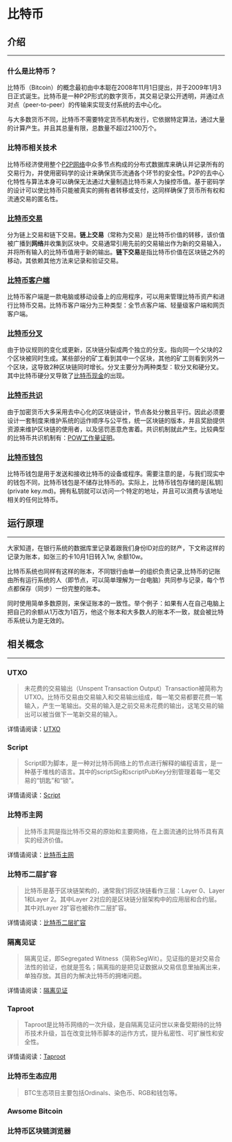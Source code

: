 # 比特币

## 介绍

***

### 什么是比特币？

比特币（Bitcoin）的概念最初由中本聪在2008年11月1日提出，并于2009年1月3日正式诞生。比特币是一种P2P形式的数字货币，其交易记录公开透明，并通过点对点（peer-to-peer）的传输来实现支付系统的去中心化。

与大多数货币不同，比特币不需要特定货币机构发行，它依据特定算法，通过大量的计算产生。并且其总量有限，总数量不超过2100万个。

### 比特币相关技术

比特币经济使用整个[P2P网络](P2Pnet.md)中众多节点构成的分布式数据库来确认并记录所有的交易行为，并使用密码学的设计来确保货币流通各个环节的安全性。P2P的去中心化特性与算法本身可以确保无法通过大量制造比特币来人为操控币值。基于密码学的设计可以使比特币只能被真实的拥有者转移或支付，这同样确保了货币所有权和流通交易的匿名性。

### [比特币交易](bitcoin_transaction.md)

分为链上交易和链下交易。**链上交易**（常称为交易）是比特币价值的转移，该价值被广播到**网络**并收集到区块中。交易通常引用先前的交易输出作为新的交易输入，并将所有输入的比特币值用于新的输出。**链下交易**是指比特币价值在区块链之外的移动，其依赖其他方法来记录和验证交易。

### [比特币客户端](比特币客户端.md)

比特币客户端是一款电脑或移动设备上的应用程序，可以用来管理比特币资产和进行比特币交易。比特币客户端分为三种类型：全节点客户端、轻量级客户端和网页客户端。

### [比特币分叉](比特币分叉.md)

由于协议规则的变化或更新，区块链分裂成两个独立的分支。指向同一个父块的2个区块被同时生成。某些部分的矿工看到其中一个区块，其他的矿工则看到另外一个区块，这导致2种区块链同时增长。分叉主要分为两种类型：软分叉和硬分叉。其中比特币硬分叉导致了[比特币现金](bitcoin_cash.md)的出现。

### [比特币共识](比特币共识.md)

由于加密货币大多采用去中心化的区块链设计，节点各处分散且平行。因此必须要设计一套制度来维护系统的运作顺序与公平性，统一区块链的版本，并且奖励提供资源来维护区块链的使用者，以及惩罚恶意危害着。共识机制就此产生。比较典型的比特币共识机制有：[POW工作量证明](POW.md)。

### [比特币钱包](bitcoin_wallet.md)

比特币钱包是用于发送和接收比特币的设备或程序。需要注意的是，与我们现实中的钱包不同，比特币钱包是不储存比特币的。实际上，比特币钱包存储的是[私钥](private key.md)。拥有私钥就可以访问一个特定的地址，并且可以消费与该地址相关的任何比特币。

## 运行原理

***

大家知道，在银行系统的数据库里记录着跟我们身份ID对应的财产，下文称这样的记录为账本，如张三的卡10月1日转入1w, 余额10w。                                                                  

比特币系统也同样有这样的账本，不同银行由单一的组织负责记录,比特币的记账由所有运行系统的人（即节点，可以简单理解为一台电脑）共同参与记录，每个节点都保存（同步）一份完整的账本。

同时使用简单多数原则，来保证账本的一致性。举个例子：如果有人在自己电脑上把自己的余额从1万改为1百万，他这个账本和大多数人的账本不一致，就会被比特币系统认为是无效的。

## 相关概念

***

### UTXO

> 未花费的交易输出（Unspent Transaction Output）Transaction被简称为UTXO。比特币交易由交易输入和交易输出组成，每一笔交易都要花费一笔输入，产生一笔输出。交易的输入是之前交易未花费的输出，这笔交易的输出可以被当做下一笔新交易的输入。

详情请阅读：[UTXO](UTXO.md)

### Script

> Script即为脚本，是一种对比特币网络上的节点进行解释的编程语言，是一种基于堆栈的语言。其中的scriptSig和scriptPubKey分别管理着每一笔交易的“钥匙”和“锁”。

详情请阅读：[Script](Script.md)

### 比特币主网

> 比特币主网是指比特币交易的原始和主要网络，在上面流通的比特币具有真实的经济价值。

详情请阅读：[比特币主网](比特币主网.md)

### 比特币二层扩容

> 比特币是基于区块链架构的，通常我们将区块链看作三层：Layer 0、Layer 1和Layer 2。其中Layer 2对应的是区块链分层架构中的应用层和合约层。其中对Layer 2扩容也被称作二层扩容。

详情请阅读：[比特币二层扩容](比特币二层扩容.md)

### 隔离见证

> 隔离见证，即Segregated Witness（简称SegWit）。见证指的是对交易合法性的验证，也就是签名；隔离指的是把见证数据从交易信息里抽离出来，单独存放。其目的为解决比特币的拥堵问题。

详情请阅读：[隔离见证](隔离见证.md)

### Taproot

> Taproot是比特币网络的一次升级，是自隔离见证问世以来备受期待的比特币技术升级，旨在改变比特币脚本的运作方式，提升私密性、可扩展性和安全性。

详情请阅读：[Taproot](Taproot.md)

### 比特币生态应用

> BTC生态项目主要包括Ordinals、染色币、RGB和钱包等。

### Awsome Bitcoin



### 比特币区块链浏览器

